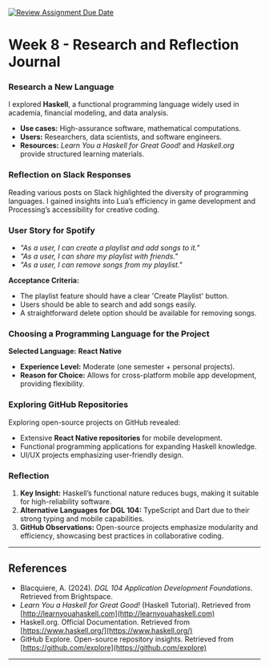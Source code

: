 [![Review Assignment Due Date](https://classroom.github.com/assets/deadline-readme-button-22041afd0340ce965d47ae6ef1cefeee28c7c493a6346c4f15d667ab976d596c.svg)](https://classroom.github.com/a/MMj2nZMu)


# Week 8 - Research and Reflection Journal


### **Research a New Language**
I explored **Haskell**, a functional programming language widely used in academia, financial modeling, and data analysis. 
- **Use cases:** High-assurance software, mathematical computations.
- **Users:** Researchers, data scientists, and software engineers.
- **Resources:** *Learn You a Haskell for Great Good!* and *Haskell.org* provide structured learning materials.

### **Reflection on Slack Responses**
Reading various posts on Slack highlighted the diversity of programming languages. I gained insights into Lua’s efficiency in game development and Processing’s accessibility for creative coding.

### **User Story for Spotify**
- *"As a user, I can create a playlist and add songs to it."*
- *"As a user, I can share my playlist with friends."*
- *"As a user, I can remove songs from my playlist."*

**Acceptance Criteria:**
- The playlist feature should have a clear 'Create Playlist' button.
- Users should be able to search and add songs easily.
- A straightforward delete option should be available for removing songs.

### **Choosing a Programming Language for the Project**
**Selected Language:** **React Native**
- **Experience Level:** Moderate (one semester + personal projects).
- **Reason for Choice:** Allows for cross-platform mobile app development, providing flexibility.

### **Exploring GitHub Repositories**
Exploring open-source projects on GitHub revealed:
- Extensive **React Native repositories** for mobile development.
- Functional programming applications for expanding Haskell knowledge.
- UI/UX projects emphasizing user-friendly design.

### **Reflection**
1. **Key Insight:** Haskell’s functional nature reduces bugs, making it suitable for high-reliability software.
2. **Alternative Languages for DGL 104:** TypeScript and Dart due to their strong typing and mobile capabilities.
3. **GitHub Observations:** Open-source projects emphasize modularity and efficiency, showcasing best practices in collaborative coding.

---

## References
- Blacquiere, A. (2024). *DGL 104 Application Development Foundations*. Retrieved from Brightspace.
- *Learn You a Haskell for Great Good!* (Haskell Tutorial). Retrieved from [http://learnyouahaskell.com](http://learnyouahaskell.com)
- Haskell.org. Official Documentation. Retrieved from [https://www.haskell.org/](https://www.haskell.org/)
- GitHub Explore. Open-source repository insights. Retrieved from [https://github.com/explore](https://github.com/explore)

---




